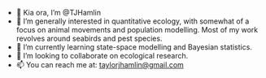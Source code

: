 - 👋 Kia ora, I’m @TJHamlin
- 👀 I’m generally interested in quantitative ecology, with somewhat of a focus on animal movements and population modelling. Most of my work revolves around seabirds and pest species.
- 🌱 I’m currently learning state-space modelling and Bayesian statistics.
- 💞️ I’m looking to collaborate on ecological research.
- 📫 You can reach me at: taylorjhamlin@gmail.com

<!---
TJHamlin/TJHamlin is a ✨ special ✨ repository because its `README.md` (this file) appears on your GitHub profile.
You can click the Preview link to take a look at your changes.
--->
